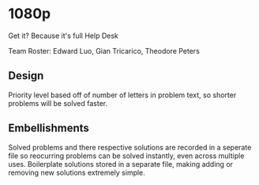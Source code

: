 # 1080p
Get it? Because it's full Help Desk

Team Roster: Edward Luo, Gian Tricarico, Theodore Peters

## Design
Priority level based off of number of letters in problem text, so shorter problems will be solved faster.


## Embellishments
Solved problems and there respective solutions are recorded in a seperate file so reocurring problems can be solved instantly, even across multiple uses.
Boilerplate solutions stored in a separate file, making adding or removing new solutions extremely simple.
